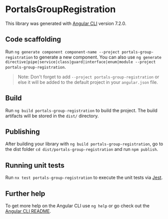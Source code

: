 # PortalsGroupRegistration

This library was generated with [Angular CLI](https://github.com/angular/angular-cli) version 7.2.0.

## Code scaffolding

Run `ng generate component component-name --project portals-group-registration` to generate a new component. You can also use `ng generate directive|pipe|service|class|guard|interface|enum|module --project portals-group-registration`.

> Note: Don't forget to add `--project portals-group-registration` or else it will be added to the default project in your `angular.json` file.

## Build

Run `ng build portals-group-registration` to build the project. The build artifacts will be stored in the `dist/` directory.

## Publishing

After building your library with `ng build portals-group-registration`, go to the dist folder `cd dist/portals-group-registration` and run `npm publish`.

## Running unit tests

Run `nx test portals-group-registration` to execute the unit tests via [Jest](https://nx.dev/latest/angular/cli/test).

## Further help

To get more help on the Angular CLI use `ng help` or go check out the [Angular CLI README](https://github.com/angular/angular-cli/blob/master/README.md).
